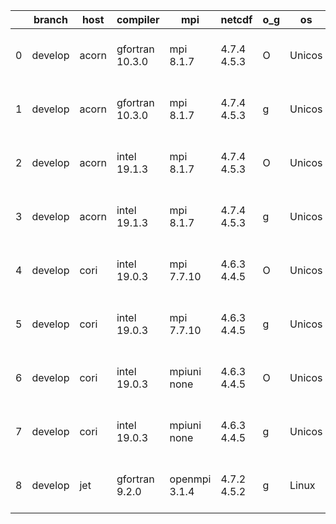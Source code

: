 |    | branch   | host   | compiler        | mpi           | netcdf      | o_g   | os     | build   | u_pass   | u_fail   | s_pass   | s_fail   | e_pass   | e_fail   |   nuopc_pass |   nuopc_fail | artifacts_hash                                                                                                                                        | modified                  |
|----|----------|--------|-----------------|---------------|-------------|-------|--------|---------|----------|----------|----------|----------|----------|----------|--------------|--------------|-------------------------------------------------------------------------------------------------------------------------------------------------------|---------------------------|
|  0 | develop  | acorn  | gfortran 10.3.0 | mpi 8.1.7     | 4.7.4 4.5.3 | O     | Unicos | pass    | 13662    | 0        | 49       | 0        | 80       | 0        |           50 |            0 | [artifacts](https://github.com/esmf-org/esmf-test-artifacts/tree/55c3b8b0a5e1813385283ece8a25838f559c0703/develop/acorn/gfortran/10.3.0/O/mpi/8.1.7)  | 2022-04-21 01:51:31 +0000 |
|  1 | develop  | acorn  | gfortran 10.3.0 | mpi 8.1.7     | 4.7.4 4.5.3 | g     | Unicos | pass    | 13662    | 0        | 49       | 0        | 80       | 0        |           50 |            0 | [artifacts](https://github.com/esmf-org/esmf-test-artifacts/tree/13e625f0b8336a8e7754a190218b52a3220b55a7/develop/acorn/gfortran/10.3.0/g/mpi/8.1.7)  | 2022-04-21 01:57:10 +0000 |
|  2 | develop  | acorn  | intel 19.1.3    | mpi 8.1.7     | 4.7.4 4.5.3 | O     | Unicos | pass    | 13662    | 0        | 49       | 0        | 80       | 0        |           50 |            0 | [artifacts](https://github.com/esmf-org/esmf-test-artifacts/tree/f0bf60c2f0915a4b6f160f917b7ee78c3519d656/develop/acorn/intel/19.1.3/O/mpi/8.1.7)     | 2022-04-21 01:54:26 +0000 |
|  3 | develop  | acorn  | intel 19.1.3    | mpi 8.1.7     | 4.7.4 4.5.3 | g     | Unicos | pass    | 13662    | 0        | 49       | 0        | 80       | 0        |           50 |            0 | [artifacts](https://github.com/esmf-org/esmf-test-artifacts/tree/65f87609a2b122992f0877c8ab8acc0ef4cb50cc/develop/acorn/intel/19.1.3/g/mpi/8.1.7)     | 2022-04-21 01:54:35 +0000 |
|  4 | develop  | cori   | intel 19.0.3    | mpi 7.7.10    | 4.6.3 4.4.5 | O     | Unicos | pass    | 13662    | 0        | 49       | 0        | 80       | 0        |           50 |            0 | [artifacts](https://github.com/esmf-org/esmf-test-artifacts/tree/f1f350ec92b8adc49bdb1ca901852b27df266ded/develop/cori/intel/19.0.3/O/mpi/7.7.10)     | 2022-04-26 01:12:19 -0700 |
|  5 | develop  | cori   | intel 19.0.3    | mpi 7.7.10    | 4.6.3 4.4.5 | g     | Unicos | pass    | 13662    | 0        | 49       | 0        | 80       | 0        |           50 |            0 | [artifacts](https://github.com/esmf-org/esmf-test-artifacts/tree/9d4e1f7ef90cc50b14c1771e1a64208b7f06cbf9/develop/cori/intel/19.0.3/g/mpi/7.7.10)     | 2022-04-26 20:39:14 -0700 |
|  6 | develop  | cori   | intel 19.0.3    | mpiuni none   | 4.6.3 4.4.5 | O     | Unicos | pass    | 12136    | 0        | 8        | 0        | 43       | 0        |            0 |           50 | [artifacts](https://github.com/esmf-org/esmf-test-artifacts/tree/0a6d4d533a65a6d797cc8c06aaf19bb31936c941/develop/cori/intel/19.0.3/O/mpiuni/none)    | 2022-04-27 20:51:53 -0700 |
|  7 | develop  | cori   | intel 19.0.3    | mpiuni none   | 4.6.3 4.4.5 | g     | Unicos | pass    | 12136    | 0        | 8        | 0        | 43       | 0        |            0 |           50 | [artifacts](https://github.com/esmf-org/esmf-test-artifacts/tree/b02df7b252a14832d91bba41122081ec01f4badd/develop/cori/intel/19.0.3/g/mpiuni/none)    | 2022-04-26 19:52:54 -0700 |
|  8 | develop  | jet    | gfortran 9.2.0  | openmpi 3.1.4 | 4.7.2 4.5.2 | g     | Linux  | fail    | fail     | fail     | fail     | fail     | fail     | fail     |            0 |           50 | [artifacts](https://github.com/esmf-org/esmf-test-artifacts/tree/a6970d734b24d9a4e951f24f43b54d30dfb4bebe/develop/jet/gfortran/9.2.0/g/openmpi/3.1.4) | 2022-04-27 03:59:20 +0000 |